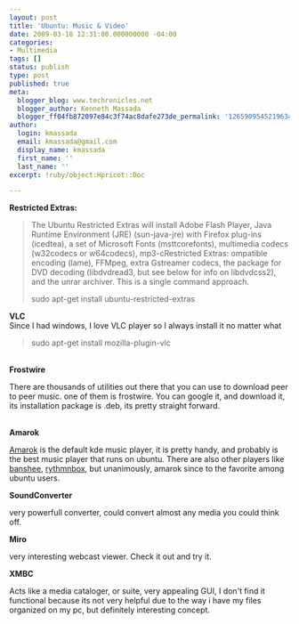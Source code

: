 ```yaml
---
layout: post
title: 'Ubuntu: Music & Video'
date: 2009-03-18 12:31:00.000000000 -04:00
categories:
- Multimedia
tags: []
status: publish
type: post
published: true
meta:
  blogger_blog: www.techronicles.net
  blogger_author: Kenneth Massada
  blogger_ff04fb872097e84c3f74ac8dafe273de_permalink: '1265909545219634800'
author:
  login: kmassada
  email: kmassada@gmail.com
  display_name: kmassada
  first_name: ''
  last_name: ''
excerpt: !ruby/object:Hpricot::Doc

---
```

<p><strong>Restricted Extras: </strong><br />
<blockquote>The Ubuntu Restricted Extras will install Adobe Flash Player, Java Runtime Environment (JRE) (sun-java-jre) with Firefox plug-ins (icedtea), a set of Microsoft Fonts (msttcorefonts), multimedia codecs (w32codecs or w64codecs), mp3-cRestricted Extras: ompatible encoding (lame), FFMpeg, extra Gstreamer codecs, the package for DVD decoding (libdvdread3, but see below for info on libdvdcss2), and the unrar archiver. This is a single command approach.</p>
<p>sudo apt-get install ubuntu-restricted-extras</p></blockquote>
<p><strong>VLC</strong><br />Since I had windows, I love VLC player so I always install it no matter what<br />
<blockquote>sudo apt-get install mozilla-plugin-vlc</p></blockquote>
<p><strong><br />Frostwire</strong></p>
<p>There are thousands of utilities out there that you can use to download peer to peer music. one of them is frostwire. You can google it, and download it, its installation package is .deb, its pretty straight forward.</p>
<p><strong><br />Amarok</strong></p>
<p><a href="http://amarok.kde.org/">Amarok</a> is the default kde music player, it is pretty handy, and probably is the best music player that runs on ubuntu. There are also other players like <a href="http://banshee-project.org/">banshee</a>, <a href="http://projects.gnome.org/rhythmbox/">rythmnbox</a>, but unanimously, amarok since to the favorite among ubuntu users.</p>
<p><strong>SoundConverter</strong></p>
<p>very powerfull converter, could convert almost any media you could think off.</p>
<p><strong>Miro</strong></p>
<p>very interesting webcast viewer. Check it out and try it.</p>
<p><strong>XMBC</strong></p>
<p>Acts like a media cataloger, or suite, very appealing GUI, I don't find it functional because its not very helpful due to the way i have my files organized on my pc, but definitely interesting concept.</p>
